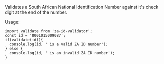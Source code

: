 Validates a South African National Identification Number against it's check digit at the end of the number.

Usage:
```
import validate from 'za-id-validator';
const id = '8001015009087';
if(validate(id)){
  console.log(id, ' is a valid ZA ID number');
} else {
  console.log(id, ' is an invalid ZA ID number');
}
```
